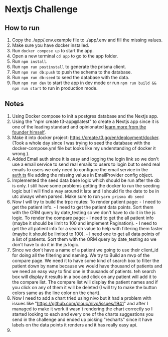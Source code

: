 # Nextjs Challenge

## How to run

1. Copy the ./app/.env.example file to ./app/.env and fill the missing values.
1. Make sure you have docker installed.
1. Run ```docker compose up``` to start the app.
1. Open a new terminal ```cd app``` to go to the app folder.
1. Run ```npm install```.
1. Run ```npm run postinstall``` to generate the prisma client.
1. Run ```npm run db:push``` to push the schema to the database.
1. Run ```npm run db:seed``` to seed the database with the data.
1. Run ```npm run dev``` to start the app in dev mode or run ```npm run build && npm run start``` to run in production mode.

## Notes


1. Using Docker compose to init a postgres database and the Nextjs app.
1. Using the "npm create t3-app@latest" to create a Nextjs app since it is one of the leading standard and opinionated [learn more from the founder himself](https://www.youtube.com/@t3dotgg).
1. Make it into docker project: <https://create.t3.gg/en/deployment/docker>. (Took a whole day since I was trying to seed the database with the docker-compose.yml file but looks like my understanding of docker it wrong.).
1. Added Email auth since it is easy and logging the login link so we don't use a email service to send real emails to users to login but to send real emails to users we only need to configure the email service in the [auth.ts](./app/src/server/auth.ts) file adding the missing values in EmailProvider config object.
1. Implemented the seed data base logic which should be run after the db is only. I still have some problems getting the docker to run the seeding logic but I will find a way around it late and I should fix the date to be in utc always when parsed. Make sure to run ```yarn prisma db seed```
1. Now I will try to build the trpc routes:
    To render patient page:
        - I need to get the patient info.
        - I need to get the patient data points. Sort them with the ORM query by date_testing so we don't have to do it in the js logic.
    To render the compare page:
        - I need to get the all patient info (maybe it should be limit to 100 and implement Pagination).
        - I need to get the all patient info for a search value to help with filtering them faster (maybe it should be limited to 100).
        - I need one to get all data points of a list of patients. Sort them with the ORM query by date_testing so we don't have to do it in the js logic.
1. Since we don't have a name of a patient we going to use their client_id for doing all the filtering and naming. We try to Build an mvp of the compare page. We need it to have some kind of search box to filter the patient down by name because we would have thousand of patients and we need an easy way to find one in thousands of patients. teh search box will display it results in a box and click on any patient will add it to the compare list. The compare list will display the patient names and if you click on any of them it will be deleted (I will try to make the button colors same as the line color on the chart).
1. Now I need to add a chart tried using nivo but it had a problem with issues like "<https://github.com/plouc/nivo/issues/1941>" and after I managed to make it work it wasn't rendering the chart correctly so I started looking to each and every one of the charts suggestions you send in the challenge and ended up picking "recharts" since it have labels on the data points it renders and it has really easy api.
1.
